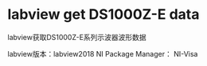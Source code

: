 # labview get DS1000Z-E data
labview获取DS1000Z-E系列示波器波形数据

labview版本：labview2018
NI Package Manager：
NI-Visa
